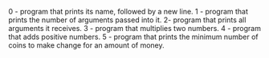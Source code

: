 0 - program that prints its name, followed by a new line.
1 - program that prints the number of arguments passed into it.
2- program that prints all arguments it receives.
3 - program that multiplies two numbers.
4 - program that adds positive numbers.
5 - program that prints the minimum number of coins to make change for an amount of money.
